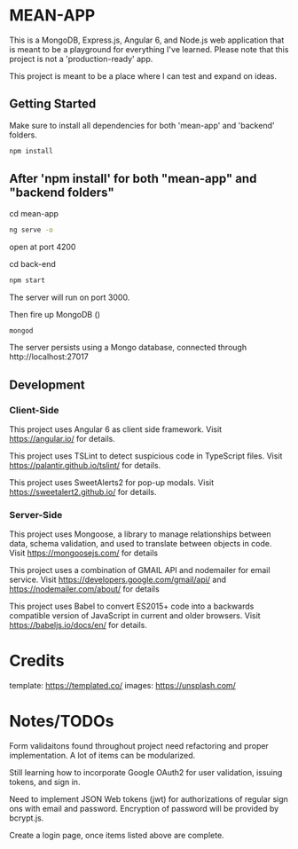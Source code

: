 # MEAN-APP

This is a MongoDB, Express.js, Angular 6, and Node.js web application that is meant to be a playground for everything I've learned. Please note that this project is not a 'production-ready' app. 

This project is meant to be a place where I can test and expand on ideas.


## Getting Started

Make sure to install all dependencies for both 'mean-app' and 'backend' folders.
```bash
npm install
```
## After 'npm install' for both "mean-app" and "backend folders"
cd mean-app
```bash
ng serve -o
```

open at port 4200

cd back-end
```bash
npm start
```

The server will run on port 3000.

Then fire up MongoDB ()

```
mongod
```

The server persists using a Mongo database, connected through http://localhost:27017



## Development

### Client-Side
This project uses Angular 6 as client side framework. Visit https://angular.io/ for details.

This project uses TSLint to detect suspicious code in TypeScript files. Visit https://palantir.github.io/tslint/ for details.

This project uses SweetAlerts2 for pop-up modals. Visit https://sweetalert2.github.io/ for details.


### Server-Side

This project uses Mongoose, a library to manage relationships between data, schema validation, and used to translate between objects in code. Visit https://mongoosejs.com/ for details


This project uses a combination of GMAIL API and nodemailer for email service. Visit https://developers.google.com/gmail/api/ and https://nodemailer.com/about/ for details


This project uses Babel to convert ES2015+ code into a backwards compatible version of JavaScript in current and older browsers. Visit https://babeljs.io/docs/en/ for details.


# Credits

template: https://templated.co/
images: https://unsplash.com/


# Notes/TODOs

Form validaitons found throughout project need refactoring and proper implementation. A lot of items can be modularized.

Still learning how to incorporate Google OAuth2 for user validation, issuing tokens, and sign in. 

Need to implement JSON Web tokens (jwt) for authorizations of regular sign ons with email and password. Encryption of password will be provided by bcrypt.js. 

Create a login page, once items listed above are complete. 



